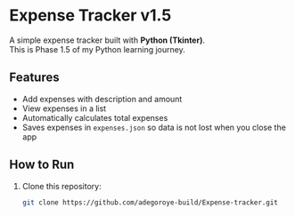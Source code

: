 # Expense Tracker v1.5

A simple expense tracker built with **Python (Tkinter)**.  
This is Phase 1.5 of my Python learning journey.  

## Features
- Add expenses with description and amount
- View expenses in a list
- Automatically calculates total expenses
- Saves expenses in `expenses.json` so data is not lost when you close the app

## How to Run
1. Clone this repository:
   ```bash
   git clone https://github.com/adegoroye-build/Expense-tracker.git
